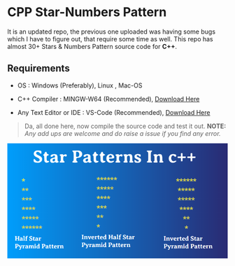 # CPP Star-Numbers Pattern

It is an updated repo, the previous one uploaded was having some bugs which I have to figure out, that require some time as well. This repo has almost 30+ Stars & Numbers Pattern source code for __C++__.

## Requirements

- OS : Windows (Preferably), Linux , Mac-OS 

- C++ Compiler : MINGW-W64 (Recommended), [Download Here](https://osdn.net/projects/mingw/releases/)

- Any Text Editor or IDE : VS-Code (Recommended), [Download Here](https://code.visualstudio.com/download)

> Da, all done here, now compile the source code and test it out.
> **NOTE:** _Any add ups are  welcome and do raise a issue if you find any error._

![assest](https://github.com/belphegor-s/CPP_Star-Numbers_Pattern/blob/master/Star-Pattern-In-C-final.png)
